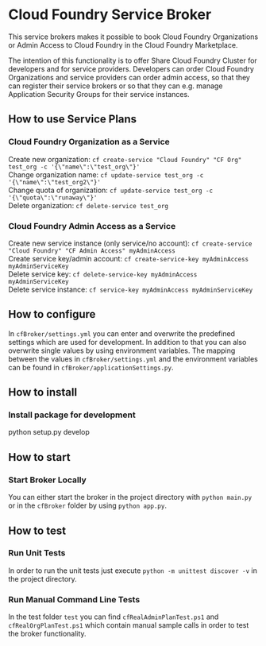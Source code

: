 # Cloud Foundry Service Broker

This service brokers makes it possible to book Cloud Foundry Organizations or Admin Access to Cloud Foundry in the Cloud Foundry Marketplace. 

The intention of this functionality is to offer Share Cloud Foundry Cluster for developers and for service providers. Developers can order Cloud Foundry Organizations and service providers can order admin access, so that they can register their service brokers or so that they can e.g. manage Application Security Groups for their service instances.

## How to use Service Plans
### Cloud Foundry Organization as a Service

Create new organization: `cf create-service "Cloud Foundry" "CF Org" test_org -c '{\"name\":\"test_org\"}'`  
Change organization name: `cf update-service test_org -c '{\"name\":\"test_org2\"}'`  
Change quota of organization: `cf update-service test_org -c '{\"quota\":\"runaway\"}'`  
Delete organization: `cf delete-service test_org`  

### Cloud Foundry Admin Access as a Service
Create new service instance (only service/no account): `cf create-service "Cloud Foundry" "CF Admin Access" myAdminAccess`  
Create service key/admin account: `cf create-service-key myAdminAccess myAdminServiceKey`  
Delete service key: `cf delete-service-key myAdminAccess myAdminServiceKey`  
Delete service instance: `cf service-key myAdminAccess myAdminServiceKey`  

## How to configure
In `cfBroker/settings.yml` you can enter and overwrite the predefined settings which are used for development.
In addition to that you can also overwrite single values by using environment variables. The mapping between the values in `cfBroker/settings.yml` and the environment variables can be found in `cfBroker/applicationSettings.py`.

## How to install
### Install package for development
python setup.py develop

## How to start
### Start Broker Locally
You can either start the broker in the project directory with `python main.py` or in the `cfBroker` folder by using `python app.py`.

## How to test
### Run Unit Tests
In order to run the unit tests just execute `python -m unittest discover -v` in the project directory.
### Run Manual Command Line Tests
In the test folder `test` you can find `cfRealAdminPlanTest.ps1` and `cfRealOrgPlanTest.ps1` which contain manual sample calls in order to test the broker functionality.